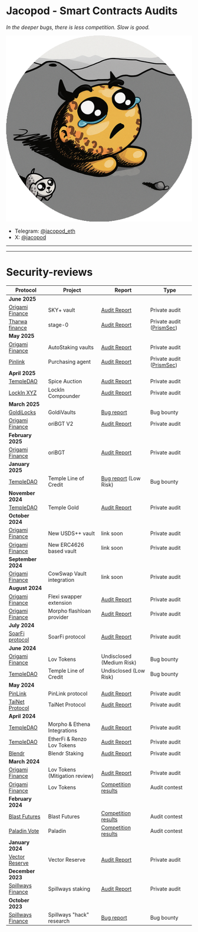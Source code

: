 # Jacopod - Smart Contracts Audits

_In the deeper bugs, there is less competition. Slow is good._

![image](logo_rounded.png)


- Telegram: [@jacopod_eth](https://t.me/jacopod_eth)
- X: [@jacopod](https://x.com/jacolansac)

----

---
# Security-reviews

| Protocol                                                         | Project                        | Report                                                                                                                                           | Type          |
| ---------------------------------------------------------------- | ------------------------------ | ------------------------------------------------------------------------------------------------------------------------------------------------ | ------------- |
| **June 2025**                                                    |                                |                                                                                                                                                  |               |
| [Origami Finance](https://origami.finance/)                      | SKY+ vault                     | [Audit Report](solo/origami/audit-report_OrigamiFinance_SKY_jacopod.pdf)                                                                         | Private audit |
| [Tharwa finance](https://www.tharwa.finance/)                    | stage-0                        | [Audit Report](solo/tha-rwa/audit-report.pdf)                                                                                                    | Private audit ([PrismSec](https://www.prismsec.xyz/)) |
| **May 2025**                                                     |                                |                                                                                                                                                  |               |
| [Origami Finance](https://origami.finance/)                      | AutoStaking vaults             | [Audit Report](solo/origami/audit-report_OrigamiFinance_AutoStakingVaults_jacopod.pdf)                                                           | Private audit |
| [Pinlink](https://pinlink.ai/)                                   | Purchasing agent               | [Audit Report](solo/pinlink/audit-prism-Pinlink_AutoCompoundingAgent.pdf)                                                                                             | Private audit ([PrismSec](https://www.prismsec.xyz/)) |
| **April 2025**                                                   |                                |                                                                                                                                                  |               |
| [TempleDAO](https://templedao.link/)                             | Spice Auction                  | [Audit Report](solo/temple/templeGold/temple-gold-spice-auction-updates.md)                                                                      | Private audit |
| [LockIn XYZ](https://x.com/lockinxyz?s=21)                       | LockIn Compounder              | [Audit Report](solo/lockin-xyz/lockin-audit-report.md)                                                                                           | Private audit |
| **March 2025**                                                   |                                |                                                                                                                                                  |               |
| [GoldiLocks](https://www.goldilocksdao.io/)                      | GoldiVaults                    | [Bug report](https://gist.github.com/JacoboLansac/a919110ede3642f5f90797cea002b7f0)                                                              | Bug bounty    |
| [Origami Finance](https://origami.finance/)                      | oriBGT V2                      | [Audit Report](solo/origami/oriBGT-V2-audit-report.md)                                                                                           | Private audit |
| **February 2025**                                                |                                |                                                                                                                                                  |               |
| [Origami Finance](https://origami.finance/)                      | oriBGT                         | [Audit Report](solo/origami/oriBGT-audit-report.md)                                                                                              | Private audit |
| **January 2025**                                                 |                                |                                                                                                                                                  |               |
| [TempleDAO](https://templedao.link/)                             | Temple Line of Credit          | [Bug report](https://app.hats.finance/profile/0xjacopod) (Low Risk)                                                                              | Bug bounty    |
| **November 2024**                                                |                                |                                                                                                                                                  |               |
| [TempleDAO](https://templedao.link/)                             | Temple Gold                    | [Audit Report](solo/temple/templeGold/temple-gold-report.md)                                                                                     | Private audit |
| **October 2024**                                                 |                                |                                                                                                                                                  |               |
| [Origami Finance](https://origami.finance/)                      | New USDS++ vault               | link soon                                                                                                                                        | Private audit |
| [Origami Finance](https://origami.finance/)                      | New ERC4626 based vault        | link soon                                                                                                                                        | Private audit |
| **September 2024**                                               |                                |                                                                                                                                                  |               |
| [Origami Finance](https://origami.finance/)                      | CowSwap Vault integration      | link soon                                                                                                                                        | Private audit |
| **August 2024**                                                  |                                |                                                                                                                                                  |               |
| [Origami Finance](https://origami.finance/)                      | Flexi swapper extension        | [Audit Report](solo/origami/origami-flexi-swapper-review.md)                                                                                     | Private audit |
| [Origami Finance](https://origami.finance/)                      | Morpho flashloan provider      | [Audit Report]()                                                                                                                                 | Private audit |
| **July 2024**                                                    |                                |                                                                                                                                                  |               |
| [SoarFi protocol](https://coinmarketcap.com/currencies/soar-fi/) | SoarFi protocol                | [Audit Report](solo/soar-review.md)                                                                                                              | Private audit |
| **June 2024**                                                    |                                |                                                                                                                                                  |               |
| [Origami Finance](https://origami.finance/)                      | Lov Tokens                     | Undisclosed (Medium Risk)                                                                                                                        | Bug bounty    |
| [TempleDAO](https://templedao.link/)                             | Temple Line of Credit          | Undisclosed (Low Risk)                                                                                                                           | Bug bounty    |
| **May 2024**                                                     |                                |                                                                                                                                                  |               |
| [PinLink](https://pinlink.ai/)                                   | PinLink protocol               | [Audit Report](solo/pinlink-phase1-audit.md)                                                                                                     | Private audit |
| [TaiNet Protocol](https://tainet.gitbook.io/tainet-whitepaper)   | TaiNet Protocol                | [Audit Report](solo/tai-net-ytao.md)                                                                                                             | Private audit |
| **April 2024**                                                   |                                |                                                                                                                                                  |               |
| [TempleDAO](https://templedao.link/)                             | Morpho & Ethena Integrations   | [Audit Report](solo/temple-origami-morpho-integration-review.md)                                                                                 | Private audit |
| [TempleDAO](https://templedao.link/)                             | EtherFi & Renzo Lov Tokens     | [Audit Report](https://github.com/JacoboLansac/audits/blob/main/README.md)                                                                       | Private audit |
| [Blendr](https://www.blendr.network/)                            | Blendr Staking                 | [Audit Report](solo/blendr-staking.md)                                                                                                           | Private audit |
| **March 2024**                                                   |                                |                                                                                                                                                  |               |
| [Origami Finance](https://origami.finance/)                      | Lov Tokens (Mitigation review) | [Audit Report](solo/origami-lov-mitigation-review.md)                                                                                            | Private audit |
| [Origami Finance](https://origami.finance/)                      | Lov Tokens                     | [Competition results](https://app.hats.finance/audit-competitions/origami-0x998f1b716a5022be026ca6b919c0ddf45ca31abd/leaderboard)                | Audit contest |
| **February 2024**                                                |                                |                                                                                                                                                  |               |
| [Blast Futures](https://blastfutures.com/)                       | Blast Futures                  | [Competition results](https://app.hats.finance/audit-competitions/blast-futures-exchange-0x97895c329b950755566ddcdad3395caaea395074/leaderboard) | Audit contest |
| [Paladin Vote](https://paladin.vote/#/)                          | Paladin                        | [Competition results](https://app.hats.finance/audit-competitions/paladin-0x1610bfde27e57b068af7f38aec3d2a7b1d146989/leaderboard)                | Audit contest |
| **January 2024**                                                 |                                |                                                                                                                                                  |               |
| [Vector Reserve](https://linktr.ee/kernelprotocol)               | Vector Reserve                 | [Audit Report](solo/vector-reserve.md)                                                                                                           | Private audit |
| **December 2023**                                                |                                |                                                                                                                                                  |               |
| [Spillways Finance](https://spillways.finance)                   | Spillways staking              | [Audit Report](solo/spillways-staking.md)                                                                                                        | Private audit |
| **October 2023**                                                 |                                |                                                                                                                                                  |               |
| [Spillways Finance](https://spillways.finance)                   | Spillways "hack" research      | [Bug report](solo/spillways-hack.md)                                                                                                             | Bug bounty    |

